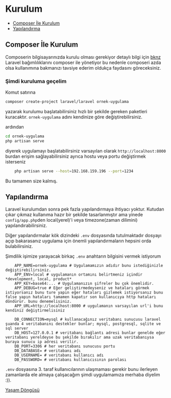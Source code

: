 # Kurulum
* [Composer İle Kurulum](#composer-ile-kurulum)
* [Yapılandırma](#yapilandirma)

## Composer İle Kurulum
Composerin bilgisayarınızda kurulu olması gerekiyor detaylı bilgi için [bknz](https://getcomposer.org)
Laravel bağımlılıklarını composer ile yönetiyor bu nedenle composeri azda olsa kullanımına bakmanızı tavsiye ederim oldukça faydasını göreceksiniz.

### Şimdi kuruluma geçelim

Komut satırına 
```bash
composer create-project laravel/laravel ornek-uygulama
```
yazarak kurulumu başlatabilirsiniz hızlı bir şekilde gereken paketleri kuracaktır. `ornek-uygulama` adını kendinize göre değiştirebilirsiniz.

ardından 
```bash 
cd ornek-uygulama
php artisan serve 
```
diyerek uygulamayı başlatabilirsiniz varsayılan olarak `http://localhost:8000` burdan erişim sağlayabilirsiniz ayrıca hostu veya portu değiştirmek isterseniz
```bash
    php artisan serve --host=192.168.159.196 --port=1234
``` 
Bu tamamen size kalmış.

## Yapılandırma
Laravel kurulumdan sonra pek fazla yapılandırmaya ihtiyacı yoktur. Kutudan çıkar çıkmaz kullanıma hazır bir şekilde tasarlanmıştır ama yinede `config/app.php`den local(yerel)'i veya timezone(zaman dilimini) yapılandırabilirsiniz.

Diğer yapılandırmalar kök dizindeki `.env` dosyasında tutulmaktadır dosyayı açıp bakarasanız uygulama için önemli yapılandırmaların hepsini orda bulabilirsiniz. 

Şimdilik işimize yarayacak birkaç `.env` anahtarın bilgisini vermek istiyorum

```env
    APP_NAME=ornek-uygulama # Uygulamamızın adıdır bunu istediğinizle değiştirebilirsiniz.
    APP_ENV=local # uygulamanın ortamını belirtmeniz içindir *development, local, product*
    APP_KEY=base64:... # Uygulamanızın şifreler bu çok önemlidir.
    APP_DEBUG=true # Eğer geliştirmedeyseniz ve hataları görmek istiyorsanız bunu ture yapın eğer hataları gizlemek istiyorsanız bunu false yapın hataları tamamen kapatır son kullanıcıya http hataları döndürür. bunu denemelisiniz.
    APP_URL=http://localhost:8000 # uygulamanın varsayılan url'i bunu kendiniz değiştirmelisiniz

    DB_CONNECTION=mysql # kullanacağınız veritabanı sunucusu laravel şuanda 4 veritabanını destekler bunlar; mysql, postgresql, sqlite ve sql server
    DB_HOST=127.0.0.1 # veritabanı bağlantı adresi bunlar genelde eğer veritabanı yereldeyse bu şekilde bırakılır ama uzak veritabanıysa buraya sunucu ip adresi verilir.
    DB_PORT=3306 # her veritabanı sunucusu portu
    DB_DATABASE= # veritabanı adı
    DB_USERNAME= # veritabanı kullanıcı adı
    DB_PASSWORD= # veritabanı kullanıcısının parolası
```
`.env` dosyasına 3. taraf kullanıcılarının ulaşmaması gerekir bunu ilerleyen zamanlarda ele almaya çalışacağım şimdi uygulamamıza merhaba diyelim :)).

[Yaşam Döngüsü](./yasam-dongusu.md)